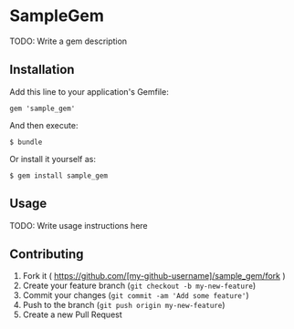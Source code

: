 # SampleGem

TODO: Write a gem description

## Installation

Add this line to your application's Gemfile:

    gem 'sample_gem'

And then execute:

    $ bundle

Or install it yourself as:

    $ gem install sample_gem

## Usage

TODO: Write usage instructions here

## Contributing

1. Fork it ( https://github.com/[my-github-username]/sample_gem/fork )
2. Create your feature branch (`git checkout -b my-new-feature`)
3. Commit your changes (`git commit -am 'Add some feature'`)
4. Push to the branch (`git push origin my-new-feature`)
5. Create a new Pull Request
